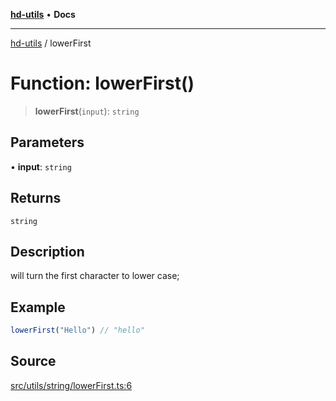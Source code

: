[**hd-utils**](../README.md) • **Docs**

***

[hd-utils](../globals.md) / lowerFirst

# Function: lowerFirst()

> **lowerFirst**(`input`): `string`

## Parameters

• **input**: `string`

## Returns

`string`

## Description

will turn the first character to lower case;

## Example

```ts
lowerFirst("Hello") // "hello"
```

## Source

[src/utils/string/lowerFirst.ts:6](https://github.com/AhmadHddad/h-utils/blob/f7bb9ae71f981ffef49079271b9540862594b7e6/src/utils/string/lowerFirst.ts#L6)
